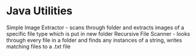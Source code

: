 # Java Utilities
Simple Image Extractor - scans through folder and extracts images of a specific file type which is put in new folder
Recursive File Scanner - looks through every file in a folder and finds any instances of a string, writes matching files to a .txt file
